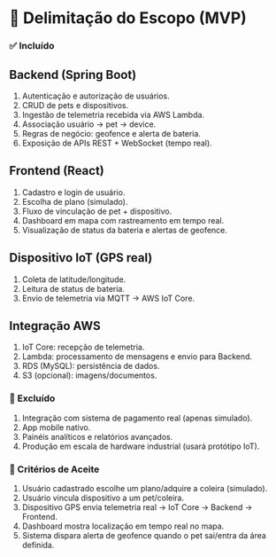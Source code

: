 # 📌 Delimitação do Escopo (MVP)

### ✅ Incluído

## **Backend (Spring Boot)**

1. Autenticação e autorização de usuários.
2. CRUD de pets e dispositivos.
3. Ingestão de telemetria recebida via AWS Lambda.
4. Associação usuário → pet → device.
5. Regras de negócio: geofence e alerta de bateria.
6. Exposição de APIs REST + WebSocket (tempo real).

## Frontend (React)

1. Cadastro e login de usuário.
2. Escolha de plano (simulado).
3. Fluxo de vinculação de pet + dispositivo.
4. Dashboard em mapa com rastreamento em tempo real.
5. Visualização de status da bateria e alertas de geofence.

## Dispositivo IoT (GPS real)

1. Coleta de latitude/longitude.
2. Leitura de status de bateria.
3. Envio de telemetria via MQTT → AWS IoT Core.

## Integração AWS

1. IoT Core: recepção de telemetria.
2. Lambda: processamento de mensagens e envio para Backend.
3. RDS (MySQL): persistência de dados.
4. S3 (opcional): imagens/documentos.


### 🚫 Excluído

1. Integração com sistema de pagamento real (apenas simulado).
2. App mobile nativo.
3. Painéis analíticos e relatórios avançados.
4. Produção em escala de hardware industrial (usará protótipo IoT).

### 🎯 Critérios de Aceite

1. Usuário cadastrado escolhe um plano/adquire a coleira (simulado).
2. Usuário vincula dispositivo a um pet/coleira.
3. Dispositivo GPS envia telemetria real → IoT Core → Backend → Frontend.
4. Dashboard mostra localização em tempo real no mapa.
5. Sistema dispara alerta de geofence quando o pet sai/entra da área definida.
